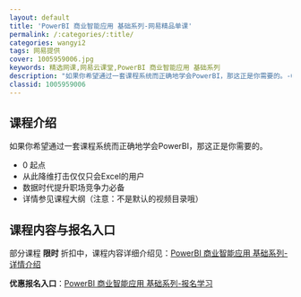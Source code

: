 ```yaml
---
layout: default
title: 'PowerBI 商业智能应用 基础系列-网易精品单课'
permalink: /:categories/:title/
categories: wangyi2
tags: 网易提供
cover: 1005959006.jpg
keywords: 精选网课,网易云课堂,PowerBI 商业智能应用 基础系列
description: "如果你希望通过一套课程系统而正确地学会PowerBI，那这正是你需要的。-0起点-从此降维打击仅仅只会Excel的用户-数据时代提升职场竞争力必备-详情参见课程大纲（注意：不是默认的视频目录"
classid: 1005959006
---
```


## 课程介绍

如果你希望通过一套课程系统而正确地学会PowerBI，那这正是你需要的。
- 0 起点
- 从此降维打击仅仅只会Excel的用户
- 数据时代提升职场竞争力必备
- 详情参见课程大纲（注意：不是默认的视频目录哦）

## 课程内容与报名入口

部分课程 **限时** 折扣中，课程内容详细介绍见：[PowerBI 商业智能应用 基础系列-详情介绍](https://study.163.com/course/introduction/1005959006.htm?share=1&shareId=1025206652&utm_campaign=share&utm_medium=iphoneShare&utm_source=&utm_u=1025206652)

**优惠报名入口**：[PowerBI 商业智能应用 基础系列-报名学习](https://study.163.com/course/introduction/1005959006.htm?share=1&shareId=1025206652&utm_campaign=share&utm_medium=iphoneShare&utm_source=&utm_u=1025206652)

